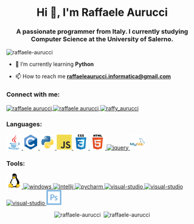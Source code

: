 <h1 align="center">Hi 👋, I'm Raffaele Aurucci</h1>
<h3 align="center">A passionate programmer from Italy. I currently studying Computer Science at the University of Salerno.</h3>

<p align="left"> 
	<img src="https://komarev.com/ghpvc/?username=raffaele-aurucci&label=Profile%20views&color=0e75b6&style=flat" alt="raffaele-aurucci" /> 
</p>

- 🌱 I’m currently learning **Python**

- 📫 How to reach me **raffaeleaurucci.informatica@gmail.com**

<h3 align="left">Connect with me:</h3>
	<p align="left">
		<a href="https://linkedin.com/in/raffaele-aurucci-3b2135244" target="_blank">
			<img align="center" src="https://raw.githubusercontent.com/rahuldkjain/github-profile-readme-generator/master/src/images/icons/Social/linked-in-alt.svg" alt="raffaele aurucci" height="30" width="40" />
		</a>
		<a href="https://fb.com/raf.aurucci" target="blank">
			<img align="center" src="https://raw.githubusercontent.com/rahuldkjain/github-profile-readme-generator/master/src/images/icons/Social/facebook.svg" alt="raffaele aurucci" height="30" width="40" />
		</a>
		<a href="https://instagram.com/raffy_aurucci" target="blank">
			<img align="center" src="https://raw.githubusercontent.com/rahuldkjain/github-profile-readme-generator/master/src/images/icons/Social/instagram.svg" alt="raffy_aurucci" height="30" width="40" />
		</a>
</p>

<h3 align="left">Languages:</h3>

<p align="left"> 

<a href="https://www.java.com" target="_blank" rel="noreferrer"> 
<img src="https://raw.githubusercontent.com/devicons/devicon/master/icons/java/java-original.svg" alt="java" width="40" height="40"/> </a> 

<a href="https://www.cprogramming.com/" target="_blank" rel="noreferrer"> 
<img src="https://raw.githubusercontent.com/devicons/devicon/master/icons/c/c-original.svg" alt="c" width="40" height="40"/> </a> 

<a href="https://www.python.org" target="_blank" rel="noreferrer"> 
<img src="https://raw.githubusercontent.com/devicons/devicon/master/icons/python/python-original.svg" alt="python" width="40" height="40"/> </a> 

<a href="https://developer.mozilla.org/en-US/docs/Web/JavaScript" target="_blank" rel="noreferrer"> 
<img src="https://raw.githubusercontent.com/devicons/devicon/master/icons/javascript/javascript-original.svg" alt="javascript" width="40" height="40"/> </a> 

<a href="https://www.w3schools.com/css/" target="_blank" rel="noreferrer"> 
<img src="https://raw.githubusercontent.com/devicons/devicon/master/icons/css3/css3-original-wordmark.svg" alt="css3" width="40" height="40"/> </a> 

<a href="https://www.w3.org/html/" target="_blank" rel="noreferrer"> 
<img src="https://raw.githubusercontent.com/devicons/devicon/master/icons/html5/html5-original-wordmark.svg" alt="html5" width="40" height="40"/> </a>

<a href="https://jquery.com/" target="_blank" rel="noreferrer"> 
<img src="https://openjsf.org/wp-content/uploads/sites/84/2019/10/jquery-logo-vertical_large_square.png" alt="jquery" width="40" height="40"/> </a> 

<a href="https://www.mysql.com/" target="_blank" rel="noreferrer"> 
<img src="https://raw.githubusercontent.com/devicons/devicon/master/icons/mysql/mysql-original-wordmark.svg" alt="mysql" width="40" height="40"/> </a>  

</p>

<h3 align="left">Tools:</h3>

<p align="left"> 

<a href="https://www.linux.org/" target="_blank" rel="noreferrer"> 
<img src="https://raw.githubusercontent.com/devicons/devicon/master/icons/linux/linux-original.svg" alt="linux" width="40" height="40"/> </a> 

<a href="https://www.microsoft.com/it-it/windows" target="_blank" rel="noreferrer"> 
<img src="https://upload.wikimedia.org/wikipedia/commons/thumb/5/5f/Windows_logo_-_2012.svg/800px-Windows_logo_-_2012.svg.png" alt="windows" width="40" height="40"/</a> 

<a href="https://www.jetbrains.com/idea/" target="_blank" rel="noreferrer"> 
<img src="https://upload.wikimedia.org/wikipedia/commons/9/9c/IntelliJ_IDEA_Icon.svg" alt="intellij" width="40" height="40"/> </a> 

<a href="https://www.jetbrains.com/pycharm/" target="_blank" rel="noreferrer"> 
<img src="https://upload.wikimedia.org/wikipedia/commons/1/1d/PyCharm_Icon.svg" alt="pycharm" width="40" height="40"/> </a>

<a href="https://code.visualstudio.com/" target="_blank" rel="noreferrer"> 
<img src="https://upload.wikimedia.org/wikipedia/commons/9/9a/Visual_Studio_Code_1.35_icon.svg" alt="visual-studio" width="40" height="40"/> </a>

<a href="https://www.eclipse.org/downloads/" target="_blank" rel="noreferrer"> 
<img src="https://upload.wikimedia.org/wikipedia/commons/f/fc/Vista-eclipse.png" alt="visual-studio" width="40" height="40"/> </a>

<a href="https://www.virtualbox.org/wiki/VirtualBox" target="_blank" rel="noreferrer"> 
<img src="https://upload.wikimedia.org/wikipedia/commons/d/d5/Virtualbox_logo.png" alt="visual-studio" width="40" height="40"/> </a>

<a href="https://www.photoshop.com/en" target="_blank" rel="noreferrer"> 
<img src="https://raw.githubusercontent.com/devicons/devicon/master/icons/photoshop/photoshop-line.svg" alt="photoshop" width="40" height="40"/> </a>

</p>

<p align="center">
	<img src="https://github-readme-stats.vercel.app/api/top-langs?username=raffaele-aurucci&show_icons=true&locale=en&layout=compact" alt="raffaele-aurucci" />
	&nbsp;<img src="https://github-readme-stats.vercel.app/api?username=raffaele-aurucci&show_icons=true&locale=en" alt="raffaele-aurucci" />
</p>


